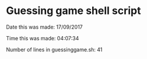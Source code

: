 # Guessing game shell script
Date this was made: 17/09/2017

Time this was made: 04:07:34

Number of lines in guessinggame.sh: 41
